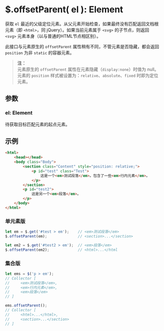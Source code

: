 # $.offsetParent( el ): Element

获取 `el` 最近的父级定位元素。从父元素开始检查，如果最终没有匹配返回文档根元素（即 `<html>`，同 jQuery）。如果当前元素属于 `<svg>` 的子节点，则返回 `<svg>` 元素本身（以与普通的HTML节点相区别）。

此接口与元素原生的 `offsetParent` 属性稍有不同，不管元素是否隐藏，都会返回 `position` 为非 `static` 的容器元素。

> **注：**<br>
> 元素原生的 `offsetParent` 属性在元素隐藏（`display:none`）时值为 null。<br>
> 元素的 `position` 样式被设置为：`relative`、`absolute`、`fixed` 时即为定位元素。<br>



## 参数

### el: Element

待获取目标匹配元素的起点元素。


## 示例

```html
<html>
    <head></head>
    <body class="Body">
        <section class="Content" style="position: relative;">
            <p id="test" class="Test">
                这是一个<em>测试段落</em>。包含了一些<em>行内元素</em>。
            </p>
        </section>
        <p id="test2">
            这是另一个<em>段落</em>。
        </p>
    </body>
</html>
```


### 单元素版

```js
let em = $.get('#test > em');    // <em>测试段落</em>
$.offsetParent(em);              // <section>...</section>

let em2 = $.get('#test2 > em');  // <em>段落</em>
$.offsetParent(em2);             // <html>...</html
```


### 集合版

```js
let ems = $('p > em');
// Collector [
//     <em>测试段落</em>,
//     <em>行内元素</em>,
//     <em>段落</em>
// ]

ems.offsetParent();
// Collector [
//     <html>...</html>,
//     <section>...</section>
// ]
```
